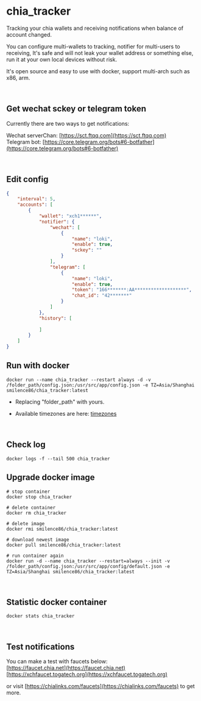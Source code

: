 # chia_tracker

Tracking your chia wallets and receiving notifications when balance of account changed.

You can configure multi-wallets to tracking, notifier for multi-users to receiving, It's safe and will not leak your wallet address or something else, run it at your own local devices without risk.

It's open source and easy to use with docker, support multi-arch such as x86, arm.

&nbsp;  

## Get wechat sckey or telegram token

Currently there are two ways to get notifications:

Wechat serverChan: [https://sct.ftqq.com](https://sct.ftqq.com)  
Telegram bot: [https://core.telegram.org/bots#6-botfather](https://core.telegram.org/bots#6-botfather)

&nbsp;  

## Edit config
```json
{
    "interval": 5,
    "accounts": [
        {
            "wallet": "xch1******",
            "notifier": {
                "wechat": [
                    {
                        "name": "loki",
                        "enable": true,
                        "sckey": ""
                    }
                ],
                "telegram": [
                    {
                        "name": "loki",
                        "enable": true,
                        "token": "166*******:AA*******************",
                        "chat_id": "42*******"
                    }
                ]
            },
            "history": [
                
            ]
        }
    ]
}

```

## Run with docker
```{r, engine='sh', count_lines}
docker run --name chia_tracker --restart always -d -v /folder_path/config.json:/usr/src/app/config.json -e TZ=Asia/Shanghai smilence86/chia_tracker:latest
```
* Replacing "folder_path" with yours.

* Available timezones are here: [timezones](https://en.wikipedia.org/wiki/List_of_tz_database_time_zones)
  
&nbsp;  

## Check log
```{r, engine='sh', count_lines}
docker logs -f --tail 500 chia_tracker
```

## Upgrade docker image
```{r, engine='sh', count_lines}
# stop container
docker stop chia_tracker

# delete container
docker rm chia_tracker

# delete image
docker rmi smilence86/chia_tracker:latest

# download newest image
docker pull smilence86/chia_tracker:latest

# run container again
docker run -d --name chia_tracker --restart=always --init -v /folder_path/config.json:/usr/src/app/config/default.json -e TZ=Asia/Shanghai smilence86/chia_tracker:latest
```

&nbsp;  

## Statistic docker container
```{r, engine='sh', count_lines}
docker stats chia_tracker
```
&nbsp;  

## Test notifications

You can make a test with faucets below:  
[https://faucet.chia.net](https://faucet.chia.net)  
[https://xchfaucet.togatech.org](https://xchfaucet.togatech.org)

or visit [https://chialinks.com/faucets](https://chialinks.com/faucets) to get more.
